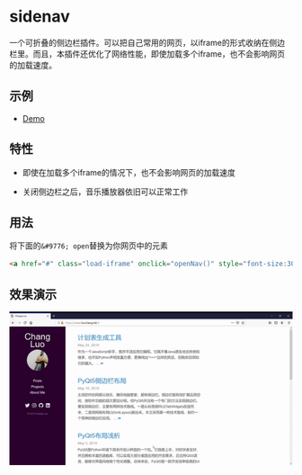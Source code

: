 # sidenav 

一个可折叠的侧边栏插件。可以把自己常用的网页，以iframe的形式收纳在侧边栏里。而且，本插件还优化了网络性能，即使加载多个iframe，也不会影响网页的加载速度。

## 示例

- [Demo](https://luochang212.github.io/demo/sidenav/)

## 特性

- 即使在加载多个iframe的情况下，也不会影响网页的加载速度

- 关闭侧边栏之后，音乐播放器依旧可以正常工作

## 用法

将下面的`&#9776; open`替换为你网页中的元素

```html
<a href="#" class="load-iframe" onclick="openNav()" style="font-size:30px;cursor:pointer">&#9776; open</a>
```

## 效果演示

![presentation](./img/presentation.gif)

